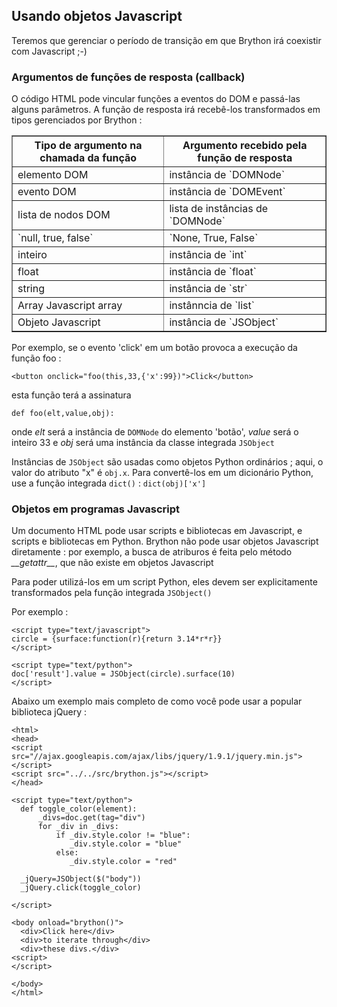 Usando objetos Javascript
-------------------------

Teremos que gerenciar o período de transição em que Brython irá coexistir com Javascript ;-)

### Argumentos de funções de resposta (callback)

O código HTML pode vincular funções a eventos do DOM e passá-las alguns parâmetros. A função de resposta irá recebê-los transformados em tipos gerenciados por Brython : 

<table border='1'>
<tr><th>Tipo de argumento na chamada da função</th><th>Argumento recebido pela função de resposta</th></tr>
<tr><td>elemento DOM</td><td>instância de `DOMNode`</td></tr>
<tr><td>evento DOM</td><td>instância de `DOMEvent`</td></tr>
<tr><td>lista de nodos DOM</td><td>lista de instâncias de `DOMNode`</td></tr>
<tr><td>`null, true, false`</td><td>`None, True, False`</td></tr>
<tr><td>inteiro</td><td>instância de `int`</td></tr>
<tr><td>float</td><td>instância de `float`</td></tr>
<tr><td>string</td><td>instância de `str`</td></tr>
<tr><td>Array Javascript array</td><td>instânncia de `list`</td></tr>
<tr><td>Objeto Javascript</td><td>instância de `JSObject`</td></tr>
</table>



Por exemplo, se o evento 'click' em um botão provoca a execução da função foo :

    <button onclick="foo(this,33,{'x':99})">Click</button>

esta função terá a assinatura

    def foo(elt,value,obj):

onde _elt_ será a instância de `DOMNode` do elemento 'botão', _value_ será o inteiro 33 e _obj_ será uma instância da classe integrada `JSObject`

Instâncias de `JSObject` são usadas como objetos Python ordinários ; aqui, o valor do atributo "x" é `obj.x`. Para convertê-los em um dicionário Python, use a função integrada `dict()` : `dict(obj)['x']`

### Objetos em programas Javascript

Um documento HTML pode usar scripts e bibliotecas em Javascript, e scripts e bibliotecas em Python. Brython não pode usar objetos Javascript diretamente : por exemplo, a busca de atriburos é feita pelo método _\_\_getattr\_\__, que não existe em objetos Javascript

Para poder utilizá-los em um script Python, eles devem ser explicitamente transformados pela função integrada `JSObject()`

Por exemplo :

    <script type="text/javascript">
    circle = {surface:function(r){return 3.14*r*r}}
    </script>
    
    <script type="text/python">
    doc['result'].value = JSObject(circle).surface(10)
    </script>

Abaixo um exemplo mais completo de como você pode usar a popular biblioteca jQuery :

    <html>
    <head>
    <script src="//ajax.googleapis.com/ajax/libs/jquery/1.9.1/jquery.min.js">
    </script>
    <script src="../../src/brython.js"></script>
    </head>
    
    <script type="text/python">
      def toggle_color(element):
          _divs=doc.get(tag="div")
          for _div in _divs:
              if _div.style.color != "blue":
                 _div.style.color = "blue"
              else:
                 _div.style.color = "red"
    
      _jQuery=JSObject($("body"))
      _jQuery.click(toggle_color)
    
    </script>
    
    <body onload="brython()">
      <div>Click here</div>
      <div>to iterate through</div>
      <div>these divs.</div>
    <script>
    </script>
     
    </body>
    </html>
    
